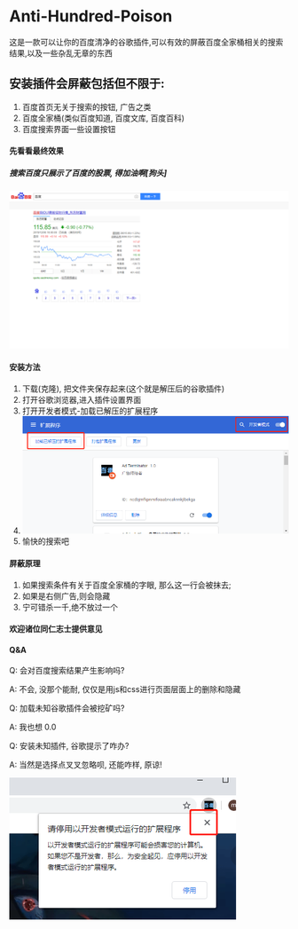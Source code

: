 # Anti-Hundred-Poison
这是一款可以让你的百度清净的谷歌插件,可以有效的屏蔽百度全家桶相关的搜索结果,以及一些杂乱无章的东西

## 安装插件会屏蔽包括但不限于: 
1. 百度首页无关于搜索的按钮, 广告之类
2. 百度全家桶(类似百度知道, 百度文库, 百度百科)
3. 百度搜索界面一些设置按钮

#### 先看看最终效果
##### 搜索百度只展示了百度的股票, 得加油啊[狗头]
![百度首页](./imgs/1.png)

#### 安装方法
  1. 下载(克隆), 把文件夹保存起来(这个就是解压后的谷歌插件) 
  2. 打开谷歌浏览器,进入插件设置界面
  3. 打开开发者模式-加载已解压的扩展程序
  4. ![安装方法](./imgs/2.png)
  5. 愉快的搜索吧
  
#### 屏蔽原理
1. 如果搜索条件有关于百度全家桶的字眼, 那么这一行会被抹去;
2. 如果是右侧广告,则会隐藏
3. 宁可错杀一千,绝不放过一个

#### 欢迎诸位同仁志士提供意见

#### Q&A
Q: 会对百度搜索结果产生影响吗?

A: 不会, 没那个能耐, 仅仅是用js和css进行页面层面上的删除和隐藏

Q: 加载未知谷歌插件会被挖矿吗?

A: 我也想 0.0

Q: 安装未知插件, 谷歌提示了咋办?

A: 当然是选择点叉叉忽略呗, 还能咋样, 原谅!

![安装方法](./imgs/3.png)
